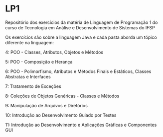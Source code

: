 # LP1
Repositório dos exercícios da matéria de Linguagem de Programação 1 do curso de Tecnologia em Análise e Desenvolvimento de Sistemas do IFSP

Os exercícios são sobre a linguagem Java e cada pasta aborda um tópico diferente na linguagem:

<p> 4: POO - Classes, Atributos, Objetos e Métodos </p> 
<p> 5: POO - Composição e Herança </p>
<p> 6: POO - Polimorfismo, Atributos e Métodos Finais e Estáticos, Classes Abstratas e Interfaces </p>
<p> 7: Tratamento de Exceções </p>
<p> 8: Coleções de Objetos Genéricas - Classes e Métodos </p>
<p> 9: Manipulação de Arquivos e Diretórios </p>
<p> 10: Introdução ao Desenvolvimento Guiado por Testes </p>
<p> 11: Introdução ao Desenvolvimento e Aplicações Gráficas e Componentes GUI </p>
